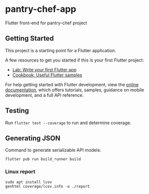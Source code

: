 # pantry-chef-app
Flutter front-end for pantry-chef project

## Getting Started

This project is a starting point for a Flutter application.

A few resources to get you started if this is your first Flutter project:

- [Lab: Write your first Flutter app](https://docs.flutter.dev/get-started/codelab)
- [Cookbook: Useful Flutter samples](https://docs.flutter.dev/cookbook)

For help getting started with Flutter development, view the
[online documentation](https://docs.flutter.dev/), which offers tutorials,
samples, guidance on mobile development, and a full API reference.

## Testing

Run ` flutter test --coverage ` to run and determine coverage.

## Generating JSON

Command to generate serializable API models:

```
flutter pub run build_runner build
```

### Linux report

```
sudo apt install lcov
genhtml coverage/lcov.info -o ./report
```
